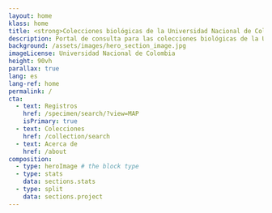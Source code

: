 ```yaml
---
layout: home
klass: home
title: <strong>Colecciones biológicas de la Universidad Nacional de Colombia</strong>
description: Portal de consulta para las colecciones biológicas de la Universidad Nacional
background: /assets/images/hero_section_image.jpg
imageLicense: Universidad Nacional de Colombia
height: 90vh
parallax: true
lang: es
lang-ref: home
permalink: /
cta:
  - text: Registros
    href: /specimen/search/?view=MAP
    isPrimary: true
  - text: Colecciones
    href: /collection/search
  - text: Acerca de
    href: /about
composition:
  - type: heroImage # the block type
  - type: stats
    data: sections.stats
  - type: split
    data: sections.project
---
```


